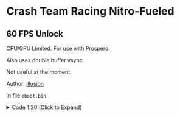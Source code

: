 # Crash Team Racing Nitro-Fueled

## 60 FPS Unlock

CPU/GPU Limited. For use with Prospero.

Also uses double buffer vsync.

Not useful at the moment.

Author: [illusion](https://github.com/illusion0001)

In file `eboot.bin`

<details>
<summary>Code 1.20 (Click to Expand)</summary>

```
0x13ADEDB 31 F6 EB 0F
```

</details>
